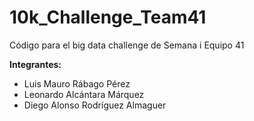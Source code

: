 # 10k_Challenge_Team41

Código para el big data challenge de Semana i
Equipo 41


__Integrantes:__
- Luis Mauro Rábago Pérez
- Leonardo Alcántara Márquez
- Diego Alonso Rodríguez Almaguer
